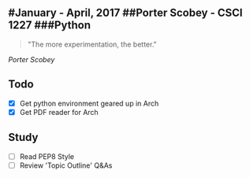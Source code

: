 #January - April, 2017
##Porter Scobey - CSCI 1227
###Python
-------
> "The more experimentation, the better."


*Porter Scobey*

## Todo
- [X] Get python environment geared up in Arch
- [X] Get PDF reader for Arch

## Study
- [ ] Read PEP8 Style
- [ ] Review 'Topic Outline' Q&As
